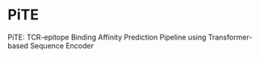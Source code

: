 # PiTE
PiTE: TCR-epitope Binding Affinity Prediction Pipeline using Transformer-based Sequence Encoder
